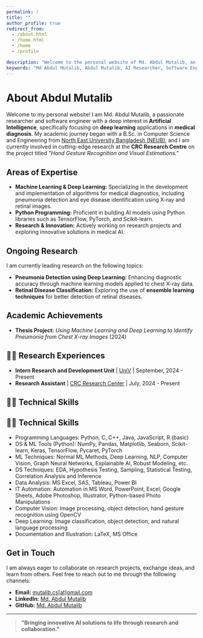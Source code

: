 ```yaml
---
permalink: /
title: ""
author_profile: true
redirect_from: 
  - /about.html
  - /home.html
  - /home
  - /profile

description: "Welcome to the personal website of Md. Abdul Mutalib, an AI researcher and software engineer specializing in deep learning applications in medical diagnosis."
keywords: "Md Abdul Mutalib, Abdul Mutalib, AI Researcher, Software Engineer, Deep Learning, Machine Learning, Medical Diagnosis, NEUB, CRC Research Centre"
---
```


# About Abdul Mutalib

Welcome to my personal website! I am Md. Abdul Mutalib, a passionate researcher and software engineer with a deep interest in **Artificial Intelligence**, specifically focusing on **deep learning** applications in **medical diagnosis**. My academic journey began with a B.Sc. in Computer Science and Engineering from [North East University Bangladesh (NEUB)](https://www.neub.edu.bd/), and I am currently involved in cutting-edge research at the **CRC Research Centre** on the project titled *"Hand Gesture Recognition and Visual Estimations."*

## Areas of Expertise
- **Machine Learning & Deep Learning:** Specializing in the development and implementation of algorithms for medical diagnostics, including pneumonia detection and eye disease identification using X-ray and retinal images.
- **Python Programming:** Proficient in building AI models using Python libraries such as TensorFlow, PyTorch, and Scikit-learn.
- **Research & Innovation:** Actively working on research projects and exploring innovative solutions in medical AI.

## Ongoing Research
I am currently leading research on the following topics:
- **Pneumonia Detection using Deep Learning:** Enhancing diagnostic accuracy through machine learning models applied to chest X-ray data.
- **Retinal Disease Classification:** Exploring the use of **ensemble learning techniques** for better detection of retinal diseases.


## Academic Achievements
- **Thesis Project:** *Using Machine Learning and Deep Learning to Identify Pneumonia from Chest X-ray Images* (2024)

## 🧑‍🔬 Research Experiences
- **Intern Research and Development Unit** \| [UniV](https://www.univbd.com/team/md-abdul-mutalib/) \| September, 2024 - Present
- **Research Assistant** \| [CRC Research Center](https://bd.linkedin.com/company/consortium2021) \| July, 2024 - Present


## 👩‍💻 Technical Skills
## 👩‍💻 Technical Skills
- Programming Languages: Python, C, C++, Java, JavaScript, R (basic)
- DS & ML Tools (Python): NumPy, Pandas, Matplotlib, Seaborn, Scikit-learn, Keras, TensorFlow, Pycaret, PyTorch
- ML Techniques: Normal ML Methods, Deep Learning, NLP, Computer Vision, Graph Neural Networks, Explainable AI, Robust Modeling, etc.
- DS Techniques: EDA, Hypothesis Testing, Sampling, Statistical Testing, Correlation Analysis and Inference
- Data Analysis: MS Excel, SAS, Tableau, Power BI
- IT Automation: Automation in MS Word, PowerPoint, Excel, Google Sheets, Adobe Photoshop, Illustrator, Python-based Photo Manipulations
- Computer Vision: Image processing, object detection, hand gesture recognition using OpenCV
- Deep Learning: Image classification, object detection, and natural language processing
- Documentation and Illustration: LaTeX, MS Office


## Get in Touch
I am always eager to collaborate on research projects, exchange ideas, and learn from others. Feel free to reach out to me through the following channels:
- **Email:** [mutalib.cs[at]gmail.com](mailto:mutalib.cs@gmail.com)
- **LinkedIn:** [Md. Abdul Mutalib](https://www.linkedin.com/in/md-abdul-mutalib)
- **GitHub:** [Md. Abdul Mutalib](https://github.com/mamutalib)

---

> **"Bringing innovative AI solutions to life through research and collaboration."**
